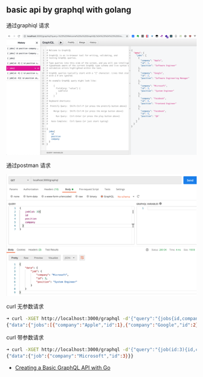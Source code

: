 ## basic api by graphql with golang 

通过graphiql 请求

![graphiql](../../assets/01-basic-api-graphiql.png)

通过postman 请求

![postman-graphql](../../assets/01-basic-api-postman-graphql.png)

curl 无参数请求

```sh
➜ curl -XGET http://localhost:3000/graphql -d'{"query":"{jobs{id,company}}"}'
{"data":{"jobs":[{"company":"Apple","id":1},{"company":"Google","id":2},{"company":"Microsoft","id":3},{"company":"Facebook","id":4},{"company":"Facebook","id":5}]}}     
```

curl 带参数请求

```sh
➜ curl -XGET http://localhost:3000/graphql -d'{"query":"{job(id:3){id,company}}'                                    
{"data":{"job":{"company":"Microsoft","id":3}}}
```

- [Creating a Basic GraphQL API with Go](https://zupzup.org/go-example-graphql/)
